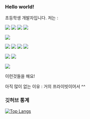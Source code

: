 ### Hello world!

초등학생 개발자입니다.
저는 : 

<img src="https://img.shields.io/badge/Javascript-black?style=flat&logo=Javascript&logoColor=white"/> <img src="https://img.shields.io/badge/HTML-black?style=flat&logo=HTML5&logoColor=white"/> <img src="https://img.shields.io/badge/CSS-black?style=flat&logo=CSS3&logoColor=white"/> <img src="https://img.shields.io/badge/Pug-black?style=flat&logo=Pug&logoColor=white"/>

<img src="https://img.shields.io/badge/Node.js-black?style=flat&logo=Node.js&logoColor=white"/> 

<img src="https://img.shields.io/badge/Python-black?style=flat&logo=Python&logoColor=white"/> <img src="https://img.shields.io/badge/C++-black?style=flat&logo=cplusplus&logoColor=white"/> <img src="https://img.shields.io/badge/Python-black?style=flat&logo=Python&logoColor=white"/> <img src="https://img.shields.io/badge/Lua-black?style=flat&logo=lua&logoColor=white"/> 

<img src="https://img.shields.io/badge/VSCode-black?style=flat&logo=visualstudiocode&logoColor=white"/> <img src="https://img.shields.io/badge/Roblox studio-black?style=flat&logo=robloxstudio&logoColor=white"/> 

<img src="https://img.shields.io/badge/Windows 11-black?style=flat&logo=windows11&logoColor=white"/>

이런것들을 해요!

아직 많이 없는 이유 : 거의 프라이빗이어서 ^^

### 깃허브 통계

[![Top Langs](https://github-readme-stats.vercel.app/api/top-langs/?username=jsyoon415)](https://github.com/anuraghazra/github-readme-stats)

